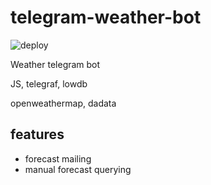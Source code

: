 # telegram-weather-bot

![deploy](https://github.com/qquz/tg-weather-bot/workflows/deploy/badge.svg?branch=main)

Weather telegram bot

JS, telegraf, lowdb

openweathermap, dadata

## features

- forecast mailing
- manual forecast querying
